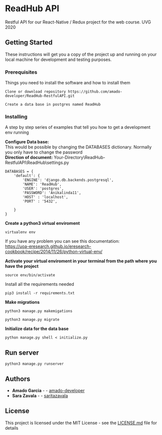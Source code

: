 # ReadHub API

Restful API for our React-Native / Redux project for the web course. UVG 2020

## Getting Started

These instructions will get you a copy of the project up and running on your local machine for development and testing purposes. 

### Prerequisites

Things you need to install the software and how to install them

```
Clone or download repository https://github.com/amado-developer/ReadHub-RestfulAPI.git
```
```
Create a data base in postgres named ReadHub
```

### Installing

A step by step series of examples that tell you how to get a development env running

**Configure Data base:**\
This would be possible by changing the DATABASES dictionary. Normally you only have to change the password\
**Direction of document:** Your-Directory\ReadHub-RestfulAPI\ReadHub\settings.py


```
DATABASES = {
    'default': {
        'ENGINE': 'django.db.backends.postgresql',
        'NAME': 'ReadHub',
        'USER': 'postgres',
        'PASSWORD': 'Anikalinda11',
        'HOST' : 'localhost',
        'PORT' : '5432',

    }
}

```

**Create a python3 virtual enviroment**

```
virtualenv env
```

If you have any problem you can see this documentation:\
https://uoa-eresearch.github.io/eresearch-cookbook/recipe/2014/11/26/python-virtual-env/

**Activate your virtual enviroment in your terminal from the path where you have the project**

```
source env/bin/activate
```
Install all the requirements needed
```
pip3 install -r requirements.txt 
```
**Make migrations**

```
python3 manage.py makemigations
```
```
python3 manage.py migrate
```
**Initialize data for the data base**

```
python manage.py shell < initialize.py
```
## Run server
```
python3 manage.py runserver
```



## Authors

* **Amado Garcia** -  - [amado-developer](https://github.com/amado-developer)
* **Sara Zavala** -  - [saritazavala](https://github.com/saritazavala)




## License

This project is licensed under the MIT License - see the [LICENSE.md](LICENSE.md) file for details







